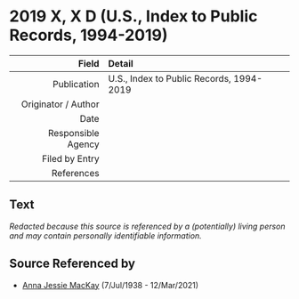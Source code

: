 ﻿---
layout: page
permalink: /sources/s58739382
---

# 2019 X, X D (U.S., Index to Public Records, 1994-2019)

Field | Detail
---:|:---
Publication | U.S., Index to Public Records, 1994-2019
Originator / Author | 
Date | 
Responsible Agency | 
Filed by Entry | 
References | 

## Text

_Redacted because this source is referenced by a (potentially) living person and may contain personally identifiable information._

## Source Referenced by

* [Anna Jessie MacKay](../people/@41265374@-anna-jessie-mackay-b1938-7-7-d2021-3-12.md) (7/Jul/1938 - 12/Mar/2021)
